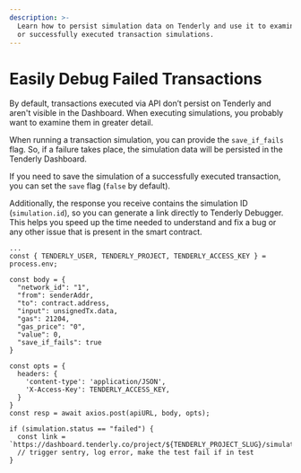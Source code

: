 ```yaml
---
description: >-
  Learn how to persist simulation data on Tenderly and use it to examine failed
  or successfully executed transaction simulations.
---
```


# Easily Debug Failed Transactions

By default, transactions executed via API don’t persist on Tenderly and aren't visible in the Dashboard. When executing simulations, you probably want to examine them in greater detail.

When running a transaction simulation, you can provide the `save_if_fails` flag. So, if a failure takes place, the simulation data will be persisted in the Tenderly Dashboard.

If you need to save the simulation of a successfully executed transaction, you can set the `save` flag (`false` by default).

Additionally, the response you receive contains the simulation ID (`simulation.id`), so you can generate a link directly to Tenderly Debugger. This helps you speed up the time needed to understand and fix a bug or any other issue that is present in the smart contract.

```tsx
...
const { TENDERLY_USER, TENDERLY_PROJECT, TENDERLY_ACCESS_KEY } = process.env;

const body = {
  "network_id": "1",
  "from": senderAddr,
  "to": contract.address,
  "input": unsignedTx.data,
  "gas": 21204,
  "gas_price": "0",
  "value": 0,
  "save_if_fails": true
}

const opts = {
  headers: {
    'content-type': 'application/JSON',
    'X-Access-Key': TENDERLY_ACCESS_KEY,
  }
}
const resp = await axios.post(apiURL, body, opts);

if (simulation.status == "failed") {
  const link = `https://dashboard.tenderly.co/project/${TENDERLY_PROJECT_SLUG}/simulator/${resp.data.simulation.id}`
  // trigger sentry, log error, make the test fail if in test
}
```
